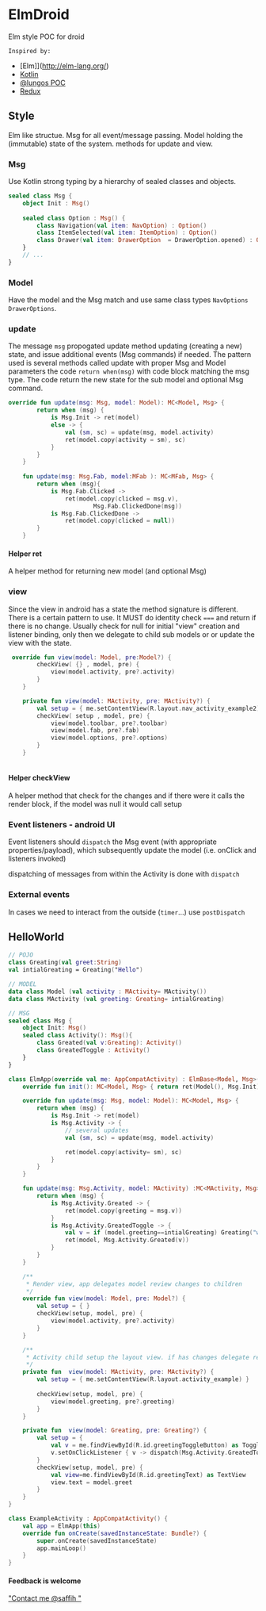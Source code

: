 # ElmDroid
Elm style POC for droid

`Inspired by:` 
- [Elm]](http://elm-lang.org/)
- [Kotlin](https://kotlinlang.org/)
- [@lungos POC](https://github.com/glung/elm-architecture-android) 
- [Redux](http://redux.js.org/docs/introduction/PriorArt.html)


## Style
Elm like structue. 
Msg for all event/message passing.
Model holding the (immutable) state of the system.
methods for update and view.

### Msg
Use Kotlin strong typing by a hierarchy of sealed classes and objects.
```kotlin
sealed class Msg {
    object Init : Msg()
    
    sealed class Option : Msg() {
        class Navigation(val item: NavOption) : Option()
        class ItemSelected(val item: ItemOption) : Option()
        class Drawer(val item: DrawerOption  = DrawerOption.opened) : Option()
    }
    // ...
}

```


### Model
Have the model and the Msg match and use same class types `NavOptions` `DrawerOptions`.

### update
The message `msg` propogated update method updating (creating a new) state, 
and issue additional events (Msg commands) if needed.
The pattern used is several methods called update with proper Msg and Model parameters
the code `return when(msg)` with code block matching the msg type. 
The code return the new state for the sub model and optional Msg command.

```kotlin
override fun update(msg: Msg, model: Model): MC<Model, Msg> {
        return when (msg) {
            is Msg.Init -> ret(model)
            else -> {
                val (sm, sc) = update(msg, model.activity)
                ret(model.copy(activity = sm), sc)
            }
        }
    }
    
    fun update(msg: Msg.Fab, model:MFab ): MC<MFab, Msg> {
        return when (msg){
            is Msg.Fab.Clicked -> 
                ret(model.copy(clicked = msg.v),
                        Msg.Fab.ClickedDone(msg))
            is Msg.Fab.ClickedDone ->
                ret(model.copy(clicked = null))
        }
    }
```

#### Helper ret
A helper method for returning new model (and optional Msg)
 
### view
Since the view in android has a state the method signature is different.
There is a certain pattern to use. It MUST do identity check `===` and return if there is no change.
Usually check for null for initial "view" creation and listener binding, only then we delegate to child sub models or or update the view with the state.
```kotlin
 override fun view(model: Model, pre:Model?) {
        checkView( {} , model, pre) {
            view(model.activity, pre?.activity)
        }
    }

    private fun view(model: MActivity, pre: MActivity?) {
        val setup = { me.setContentView(R.layout.nav_activity_example2) }
        checkView( setup , model, pre) {
            view(model.toolbar, pre?.toolbar)
            view(model.fab, pre?.fab)
            view(model.options, pre?.options)
        }
    }
 
```

#### Helper checkView
A helper method that check for the changes and if there were it calls the render block, if the model was null it would call setup

### Event listeners - android UI 
Event listeners should `dispatch` the Msg event (with appropriate properties/payload), 
which subsequently update the model (i.e. onClick and listeners invoked) 
 
dispatching of messages from within the Activity is done with `dispatch`
### External events  
In cases we need to interact from the outside (`timer`...) use `postDispatch`



## HelloWorld

```kotlin
// POJO
class Greating(val greet:String)
val intialGreating = Greating("Hello")

// MODEL
data class Model (val activity : MActivity= MActivity())
data class MActivity (val greeting: Greating= intialGreating)

// MSG
sealed class Msg {
    object Init: Msg()
    sealed class Activity(): Msg(){
        class Greated(val v:Greating): Activity()
        class GreatedToggle : Activity()
    }
}

class ElmApp(override val me: AppCompatActivity) : ElmBase<Model, Msg>(me) {
    override fun init(): MC<Model, Msg> { return ret(Model(), Msg.Init) }

    override fun update(msg: Msg, model: Model): MC<Model, Msg> {
        return when (msg) {
            is Msg.Init -> ret(model)
            is Msg.Activity -> {
                // several updates
                val (sm, sc) = update(msg, model.activity)

                ret(model.copy(activity= sm), sc)
            }
        }
    }

    fun update(msg: Msg.Activity, model: MActivity) :MC<MActivity, Msg>  {
        return when (msg) {
            is Msg.Activity.Greated -> {
                ret(model.copy(greeting = msg.v))
            }
            is Msg.Activity.GreatedToggle -> {
                val v = if (model.greeting==intialGreating) Greating("world") else intialGreating
                ret(model, Msg.Activity.Greated(v))
            }
        } 
    }

    /**
     * Render view, app delegates model review changes to children
     */
    override fun view(model: Model, pre: Model?) {
        val setup = { }
        checkView(setup, model, pre) {
            view(model.activity, pre?.activity)
        }
    }

    /**
     * Activity child setup the layout view. if has changes delegate render to child views
     */
    private fun  view(model: MActivity, pre: MActivity?) {
        val setup = { me.setContentView(R.layout.activity_example) }
        
        checkView(setup, model, pre) {
            view(model.greeting, pre?.greeting)
        }
    }

    private fun  view(model: Greating, pre: Greating?) {
        val setup = {
            val v = me.findViewById(R.id.greetingToggleButton) as ToggleButton
            v.setOnClickListener { v -> dispatch(Msg.Activity.GreatedToggle()) }
        }
        checkView(setup, model, pre) {
            val view=me.findViewById(R.id.greetingText) as TextView
            view.text = model.greet
        }
    }
}

class ExampleActivity : AppCompatActivity() {
    val app = ElmApp(this)
    override fun onCreate(savedInstanceState: Bundle?) {
        super.onCreate(savedInstanceState)
        app.mainLoop()
    }
}
```

#### Feedback is welcome
["Contact me @saffih "](https://twitter.com/saffih)
